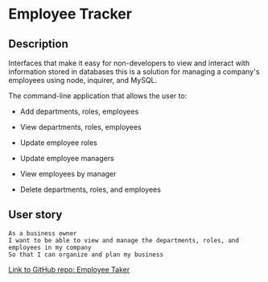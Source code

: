 # Employee Tracker

## Description

Interfaces that make it easy for non-developers to view and interact with information stored in databases this is a solution for managing a company's employees using node, inquirer, and MySQL.

The command-line application that allows the user to:

  * Add departments, roles, employees

  * View departments, roles, employees

  * Update employee roles

  * Update employee managers

  * View employees by manager

  * Delete departments, roles, and employees

## User story

```
As a business owner
I want to be able to view and manage the departments, roles, and employees in my company
So that I can organize and plan my business
```

[Link to GitHub repo: Employee Taker](https://github.com/Tassim/homework10)
